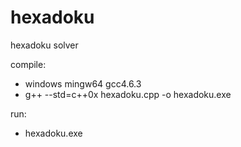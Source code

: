 hexadoku
========

hexadoku solver

compile:
* windows mingw64 gcc4.6.3
* g++ --std=c++0x hexadoku.cpp -o hexadoku.exe

run:
* hexadoku.exe
